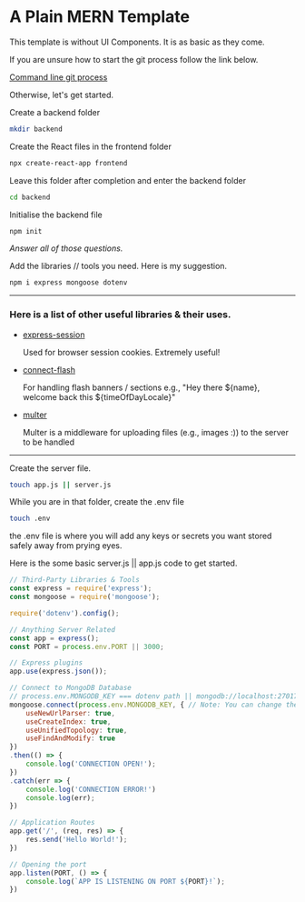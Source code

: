 # A Plain MERN Template
This template is without UI Components. It is as basic as they come.

If you are unsure how to start the git process follow the link below.

<a href="https://github.com/Code-By-Rob/Templates/blob/main/README.md#the-command-line-git-process">Command line git process</a>

Otherwise, let's get started.

Create a backend folder

```sh
mkdir backend
```

Create the React files in the frontend folder

```sh
npx create-react-app frontend
```

Leave this folder after completion and enter the backend folder

```sh
cd backend
```

Initialise the backend file

```sh
npm init
```

*Answer all of those questions.*

Add the libraries // tools you need. 
Here is my suggestion.

```sh
npm i express mongoose dotenv
```

---

<h3>Here is a list of other useful libraries & their uses.</h3>
<div>
    <ul>
        <li>
            <a href="expressjs.com/en/resources/middleware/session.html">express-session</a>
            <p>
                Used for browser session cookies. Extremely useful!
            </p>
        </li>
        <li>
            <a href="https://www.npmjs.com/package/connect-flash">connect-flash</a>
            <p>For handling flash banners / sections e.g., "Hey there ${name}, welcome back this ${timeOfDayLocale}"</p>
        </li>
        <li>
            <a href="https://www.npmjs.com/package/multer">multer</a>
            <p>Multer is a middleware for uploading files (e.g., images :)) to the server to be handled</p>
        </li>
        <!-- <li></li> -->
    </ul>
</div>

---

Create the server file.

```sh
touch app.js || server.js
```

While you are in that folder, create the .env file

```sh
touch .env
```

the .env file is where you will add any keys or secrets you want stored safely away from prying eyes.

Here is the some basic server.js || app.js code to get started.

```js
// Third-Party Libraries & Tools
const express = require('express');
const mongoose = require('mongoose');

require('dotenv').config();

// Anything Server Related
const app = express();
const PORT = process.env.PORT || 3000;

// Express plugins
app.use(express.json());

// Connect to MongoDB Database
// process.env.MONGODB_KEY === dotenv path || mongodb://localhost:27017/mern-basic-template-database
mongoose.connect(process.env.MONGODB_KEY, { // Note: You can change the string after the '/' to whatever suites you.
    useNewUrlParser: true, 
	useCreateIndex: true,
	useUnifiedTopology: true,
	useFindAndModify: true
})
.then(() => {
    console.log('CONNECTION OPEN!');
})
.catch(err => {
    console.log('CONNECTION ERROR!')
    console.log(err);
})

// Application Routes
app.get('/', (req, res) => {
    res.send('Hello World!');
})

// Opening the port
app.listen(PORT, () => {
    console.log(`APP IS LISTENING ON PORT ${PORT}!`);
})
```